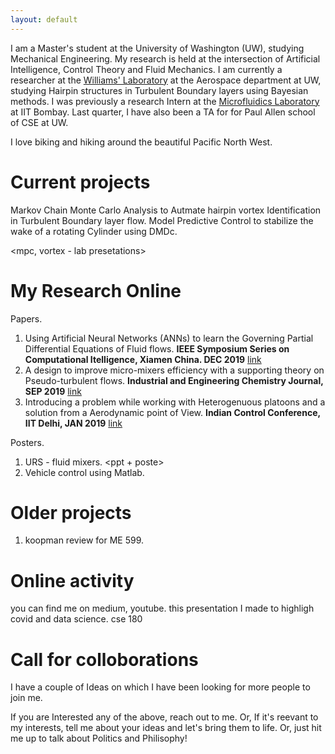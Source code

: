 ```yaml
---
layout: default
---
```


I am a Master's student at the University of Washington (UW), studying Mechanical Engineering. My research is held at the intersection of Artificial Intelligence, Control Theory and Fluid Mechanics. I am currently a researcher at the [Williams' Laboratory](https://www.williamslaboratory.com/) at the Aerospace department at UW, studying Hairpin structures in Turbulent Boundary layers using Bayesian methods. I was previously a research Intern at the [Microfluidics Laboratory](https://www.me.iitb.ac.in/~amit.agrawal/) at IIT Bombay. Last quarter, I have also been a TA for for Paul Allen school of CSE at UW. 

I love biking and hiking around the beautiful Pacific North West.

# Current projects

Markov Chain Monte Carlo Analysis to Autmate hairpin vortex Identification in Turbulent Boundary layer flow.
Model Predictive Control to stabilize the wake of a rotating Cylinder using DMDc.

<mpc, vortex - lab presetations>

# My Research Online
Papers.
1. Using Artificial Neural Networks (ANNs) to learn the Governing Partial Differential Equations of Fluid flows. **IEEE Symposium Series on Computational Itelligence, Xiamen China. DEC 2019** [link](https://ieeexplore.ieee.org/abstract/document/9003058)
2. A design to improve micro-mixers efficiency with a supporting theory on Pseudo-turbulent flows. **Industrial and Engineering Chemistry Journal, SEP 2019** [link](https://pubs.acs.org/doi/abs/10.1021/acs.iecr.9b05276)
3. Introducing a problem while working with Heterogenuous platoons and a solution from a Aerodynamic point of View. **Indian Control Conference, IIT Delhi, JAN 2019** [link](https://ieeexplore.ieee.org/document/8715606)

Posters.
1. URS - fluid mixers. <ppt + poste>
2. Vehicle control using Matlab. <poster>

# Older projects
1. koopman review for ME 599.


# Online activity
you can find me on medium, youtube.
this presentation I made to highligh covid and data science. cse 180

# Call for colloborations
I have a couple of Ideas on which I have been looking for more people to join me.


If you are Interested any of the above, reach out to me. Or, If it's reevant to my interests, tell me about your ideas and let's bring them to life. Or, just hit me up to talk about Politics and Philisophy! 








